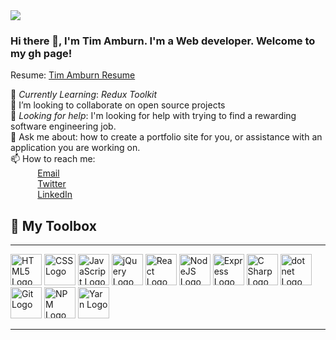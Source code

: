 
<img src="https://coverfiles.alphacoders.com/401/40138.jpg"/>

 
### Hi there 👋, I'm Tim Amburn. I'm a Web developer. Welcome to my gh page! <br>
 
Resume:  [Tim Amburn Resume](https://www.yumpu.com/en/document/read/66248654/timothy-amburn-resume)
 
🌱 *Currently Learning*: *Redux Toolkit* <br>
💞️ I’m looking to collaborate on open source projects <br>
🤔 *Looking for help*: I'm looking for help with trying to find a rewarding software engineering job.<br>
💬 Ask me about: how to create a portfolio site for you, or assistance with an application you are working on. <br>
📫 How to reach me: <br>
&nbsp;&nbsp;&nbsp;&nbsp;&nbsp;&nbsp;&nbsp;&nbsp;&nbsp;&nbsp; [Email](timothyamburn@dev1.mailer.me) <br>
&nbsp;&nbsp;&nbsp;&nbsp;&nbsp;&nbsp;&nbsp;&nbsp;&nbsp;&nbsp; [Twitter](https://twitter.com/TimAmburn) <br>
&nbsp;&nbsp;&nbsp;&nbsp;&nbsp;&nbsp;&nbsp;&nbsp;&nbsp;&nbsp; [LinkedIn](https://www.linkedin.com/in/timothy-amburn) <br>



## 🧰 My Toolbox
---

<img src="https://cdn.worldvectorlogo.com/logos/html-1.svg" alt="HTML5 Logo" width="50" height="50"/> <img src="https://logodix.com/logo/1111628.png" alt="CSS Logo" width="50" height="50"/> <img src="https://logodix.com/logo/374704.png" alt="JavaScript Logo" width="50" height="50"/>  <img src="https://logodix.com/logo/941084.gif" alt="jQuery Logo" width="50" height="50"/> <img src="https://cdn.worldvectorlogo.com/logos/react-1.svg" alt="React Logo" width="50" height="50"/> <img src="https://cdn.worldvectorlogo.com/logos/nodejs-1.svg" alt="NodeJS Logo" width="50" height="50"/> <img src="https://cdn.worldvectorlogo.com/logos/express-109.svg" alt="Express Logo" width="50" height="50"/> <img src="https://cdn.worldvectorlogo.com/logos/c--4.svg" alt="C Sharp Logo" width="50" height="50"/> <img src="https://cdn.worldvectorlogo.com/logos/dot-net-core-7.svg" alt="dot net Logo" width="50" height="50"/> <img src="https://cdn.worldvectorlogo.com/logos/git.svg" alt="Git Logo" width="50" height="50"/> <img src="https://cdn.worldvectorlogo.com/logos/npm.svg" alt="NPM Logo" width="50" height="50"/> <img src="https://cdn.worldvectorlogo.com/logos/yarn.svg" alt="Yarn Logo" width="50" height="50"/>


---
